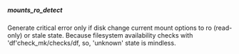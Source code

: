 ##### mounts_ro_detect
Generate critical error only if disk change current mount options to ro (read-only) or stale state. Because filesystem availability checks with 'df'check_mk/checks/df, so, 'unknown' state is mindless. 
